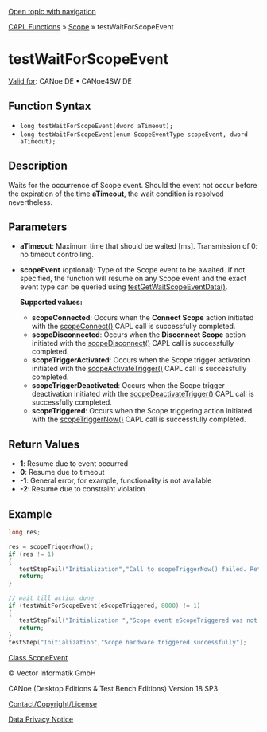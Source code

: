 [Open topic with navigation](../../../../../CANoeDEFamily.htm#Topics/CAPLFunctions/Test/Functions/CAPLfunctionTestWaitForScopeEvent.md)

[CAPL Functions](../../CAPLfunctions.md) » [Scope](../../Scope/CAPLfunctionsScopeOverview.md) » testWaitForScopeEvent

# testWaitForScopeEvent

[Valid for](../../../Shared/FeatureAvailability.md): CANoe DE • CANoe4SW DE

## Function Syntax

- `long testWaitForScopeEvent(dword aTimeout);`
- `long testWaitForScopeEvent(enum ScopeEventType scopeEvent, dword aTimeout);`

## Description

Waits for the occurrence of Scope event. Should the event not occur before the expiration of the time **aTimeout**, the wait condition is resolved nevertheless.

## Parameters

- **aTimeout**: Maximum time that should be waited [ms]. Transmission of 0: no timeout controlling.
- **scopeEvent** (optional): Type of the Scope event to be awaited. If not specified, the function will resume on any Scope event and the exact event type can be queried using [testGetWaitScopeEventData()](CAPLfunctionTestGetWaitScopeEventData.md).

  **Supported values:**

  - **scopeConnected**: Occurs when the **Connect Scope** action initiated with the [scopeConnect()](../../Scope/Functions/CAPLfunctionScopeConnect.md) CAPL call is successfully completed.
  - **scopeDisconnected**: Occurs when the **Disconnect Scope** action initiated with the [scopeDisconnect()](../../Scope/Functions/CAPLfunctionScopeDisconnect.md) CAPL call is successfully completed.
  - **scopeTriggerActivated**: Occurs when the Scope trigger activation initiated with the [scopeActivateTrigger()](../../Scope/Functions/CAPLfunctionScopeActivateTrigger.md) CAPL call is successfully completed.
  - **scopeTriggerDeactivated**: Occurs when the Scope trigger deactivation initiated with the [scopeDeactivateTrigger()](../../Scope/Functions/CAPLfunctionScopeDeactivateTrigger.md) CAPL call is successfully completed.
  - **scopeTriggered**: Occurs when the Scope triggering action initiated with the [scopeTriggerNow()](../../Scope/Functions/CAPLfunctionScopeTriggerNow.md) CAPL call is successfully completed.

## Return Values

- **1**: Resume due to event occurred
- **0**: Resume due to timeout
- **-1**: General error, for example, functionality is not available
- **-2**: Resume due to constraint violation

## Example

```c
long res;

res = scopeTriggerNow();
if (res != 1)
{
   testStepFail("Initialization","Call to scopeTriggerNow() failed. Return code =%d", res);
   return;
}

// wait till action done
if (testWaitForScopeEvent(eScopeTriggered, 8000) != 1)
{
   testStepFail("Initialization ","Scope event eScopeTriggered was not received");
   return;
}
testStep("Initialization","Scope hardware triggered successfully");
```

[Class ScopeEvent](../../Scope/Classes/CAPLfunctionsScopeEvent.md)

© Vector Informatik GmbH

CANoe (Desktop Editions & Test Bench Editions) Version 18 SP3

[Contact/Copyright/License](../../../Shared/ContactCopyrightLicense.md)

[Data Privacy Notice](https://www.vector.com/int/en/company/get-info/privacy-policy/)
